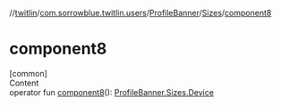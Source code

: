 //[twitlin](../../../index.md)/[com.sorrowblue.twitlin.users](../../index.md)/[ProfileBanner](../index.md)/[Sizes](index.md)/[component8](component8.md)



# component8  
[common]  
Content  
operator fun [component8](component8.md)(): [ProfileBanner.Sizes.Device](-device/index.md)  



